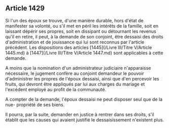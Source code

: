 Article 1429
----
Si l'un des époux se trouve, d'une manière durable, hors d'état de manifester sa
volonté, ou s'il met en péril les intérêts de la famille, soit en laissant
dépérir ses propres, soit en dissipant ou détournant les revenus qu'il en
retire, il peut, à la demande de son conjoint, être dessaisi des droits
d'administration et de jouissance qui lui sont reconnus par l'article précédent.
Les dispositions des articles [1445](/Livre III/Titre V/Article 1445.md) à [1447](/Livre III/Titre V/Article 1447.md) sont applicables à cette demande.

A moins que la nomination d'un administrateur judiciaire n'apparaisse
nécessaire, le jugement confère au conjoint demandeur le pouvoir d'administrer
les propres de l'époux dessaisi, ainsi que d'en percevoir les fruits, qui
devront être appliqués par lui aux charges du mariage et l'excédent employé au
profit de la communauté.

A compter de la demande, l'époux dessaisi ne peut disposer seul que de la nue-
propriété de ses biens.

Il pourra, par la suite, demander en justice à rentrer dans ses droits, s'il
établit que les causes qui avaient justifié le dessaisissement n'existent plus.
